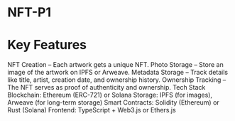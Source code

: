 # NFT-P1


# Key Features


NFT Creation – Each artwork gets a unique NFT.
Photo Storage – Store an image of the artwork on IPFS or Arweave.
Metadata Storage – Track details like title, artist, creation date, and ownership history.
Ownership Tracking – The NFT serves as proof of authenticity and ownership.
Tech Stack
Blockchain: Ethereum (ERC-721) or Solana
Storage: IPFS (for images), Arweave (for long-term storage)
Smart Contracts: Solidity (Ethereum) or Rust (Solana)
Frontend: TypeScript + Web3.js or Ethers.js
